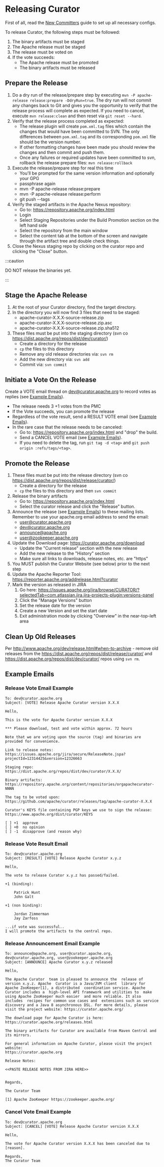 # Releasing Curator

First of all, read the [New Committers](new-committers.md) guide to set up all necessary configs.

To release Curator, the following steps must be followed:

1. The binary artifacts must be staged
2. The Apache release must be staged
3. The release must be voted on
4. If the vote succeeds:
   * The Apache release must be promoted
   * The binary artifacts must be released

## Prepare the Release

1. Do a dry run of the release/prepare step by executing `mvn -P apache-release release:prepare -DdryRun=true`. The dry run will not commit any changes back to Git and gives you the opportunity to verify that the release process will complete as expected. If you need to cancel, execute `mvn release:clean` and then reset via `git reset --hard`.
2. Verify that the release process completed as expected:
   * The release plugin will create `pom.xml.tag` files which contain the changes that would have been committed to SVN. The only differences between `pom.xml.tag` and its corresponding `pom.xml` file should be the version number.
   * If other formatting changes have been made you should review the changes and then commit and push them.
   * Once any failures or required updates have been committed to svn, rollback the release prepare files: `mvn release:rollback`
3. Execute the release/prepare step for real this time
   * You'll be prompted for the same version information and optionally your GPG
   * passphrase again
   * mvn -P apache-release release:prepare
   * mvn -P apache-release release:perform
   * git push --tags
4. Verify the staged artifacts in the Apache Nexus repository:
   * Go to: https://repository.apache.org/index.html
   * Login
   * Select Staging Repositories under the Build Promotion section on the left hand side
   * Select the repository from the main window
   * Select the content tab at the bottom of the screen and navigate through the artifact tree and double check things.
5. Close the Nexus staging repo by clicking on the curator repo and clicking the "Close" button.

:::caution

DO NOT release the binaries yet.

:::

## Stage the Apache Release

1. At the root of your Curator directory, find the target directory.
2. In the directory you will now find 3 files that need to be staged:
   * apache-curator-X.X.X-source-release.zip
   * apache-curator-X.X.X-source-release.zip.asc
   * apache-curator-X.X.X-source-release.zip.sha512
3. These files must be put into the staging directory (svn co https://dist.apache.org/repos/dist/dev/curator/)
   * Create a directory for the release
   * `cp` the files to this directory
   * Remove any old release directories via: `svn rm`
   * Add the new directory via: `svn add`
   * Commit via: `svn commit`

## Initiate a Vote On the Release

Create a VOTE email thread on dev@curator.apache.org to record votes as replies (see [Example Emails](#example-emails)).

* The release needs 3 +1 votes from the PMC
* If the Vote succeeds, you can promote the release
* Regardless of the vote result, send a RESULT VOTE email (see [Example Emails](#example-emails)).
* In the rare case that the release needs to be canceled:
  * Go to: https://repository.apache.org/index.html and "drop" the build.
  * Send a CANCEL VOTE email (see [Example Emails](#example-emails)).
  * If you need to delete the tag, run `git tag -d <tag>` and `git push origin :refs/tags/<tag>`.

## Promote the Release

1. These files must be put into the release directory (svn co https://dist.apache.org/repos/dist/release/curator/)
   * Create a directory for the release
   * `cp` the files to this directory and then `svn commit`
2. Release the binary artifacts
   * Go to: https://repository.apache.org/index.html
   * Select the curator release and click the "Release" button.
3. Announce the release (see [Example Emails](#example-emails)) to these mailing lists. Remember to use your apache.org email address to send the email:
   * user@curator.apache.org
   * dev@curator.apache.org
   * announce@apache.org
   * user@zookeeper.apache.org
4. Update the Download page: https://curator.apache.org/download
   * Update the "Current release" section with the new release
   * Add the new release to the "History" section
   * Make sure all links to downloads, release notes, etc. are "https"
5. You MUST publish the Curator Website (see below) prior to the next step
6. Update the Apache Reporter Tool: https://reporter.apache.org/addrelease.html?curator
7. Mark the version as released in JIRA
   1. Go here: https://issues.apache.org/jira/browse/CURATOR/?selectedTab=com.atlassian.jira.jira-projects-plugin:versions-panel
   2. Click the "Manage Versions" button
   3. Set the release date for the version
   4. Create a new Version and set the start date
   5. Exit administration mode by clicking "Overview" in the near-top-left area

## Clean Up Old Releases

Per http://www.apache.org/dev/release.html#when-to-archive - remove old releases from the https://dist.apache.org/repos/dist/release/curator/ and https://dist.apache.org/repos/dist/dev/curator/ repos using `svn rm`.

## Example Emails

### Release Vote Email Example

```text
To: dev@curator.apache.org
Subject: [VOTE] Release Apache Curator version X.X.X

Hello,

This is the vote for Apache Curator version X.X.X

*** Please download, test and vote within approx. 72 hours

Note that we are voting upon the source (tag) and binaries are provided for convenience.

Link to release notes:
https://issues.apache.org/jira/secure/ReleaseNote.jspa?projectId=12314425&version=12326663

Staging repo:
https://dist.apache.org/repos/dist/dev/curator/X.X.X/

Binary artifacts:
https://repository.apache.org/content/repositories/orgapachecurator-NNNN

The tag to be voted upon:
https://github.com/apache/curator/releases/tag/apache-curator-X.X.X

Curator's KEYS file containing PGP keys we use to sign the release:
https://www.apache.org/dist/curator/KEYS

[ ] +1  approve
[ ] +0  no opinion
[ ] -1  disapprove (and reason why)
```

### Release Vote Result Email

```text
To: dev@curator.apache.org
Subject: [RESULT] [VOTE] Release Apache Curator x.y.z

Hello,

The vote to release Curator x.y.z has passed/failed.

+1 (binding):

    Patrick Hunt
    John Galt

+1 (non binding):

    Jordan Zimmerman
    Jay Zarfoss

...if vote was successful..
I will promote the artifacts to the central repo.
```

### Release Announcement Email Example

```text
To: announce@apache.org, user@curator.apache.org, dev@curator.apache.org, user@zookeeper.apache.org
Subject: [ANNOUNCE] Apache Curator x.y.z released

Hello,

The Apache Curator  team is pleased to announce the  release of version x.y.z. Apache  Curator is a Java/JVM client  library for Apache ZooKeeper[1], a distributed  coordination service. Apache Curator includes a  high-level API framework and utilities to  make using Apache ZooKeeper much easier  and more reliable. It also includes  recipes for common use cases and  extensions such as service discovery and a Java 8 asynchronous DSL. For more details, please visit the project website: https://curator.apache.org/

The download page for Apache Curator is here:
https://curator.apache.org/releases.html

The binary artifacts for Curator are available from Maven Central and its mirrors.

For general information on Apache Curator, please visit the project website:
https://curator.apache.org

Release Notes:

<<PASTE RELEASE NOTES FROM JIRA HERE>>


Regards,

The Curator Team

[1] Apache ZooKeeper https://zookeeper.apache.org/
```

### Cancel Vote Email Example

```text
To: dev@curator.apache.org
Subject: [CANCEL] [VOTE] Release Apache Curator version X.X.X

Hello,

The vote for Apache Curator version X.X.X has been canceled due to [reason].

Regards,
The Curator Team
```
